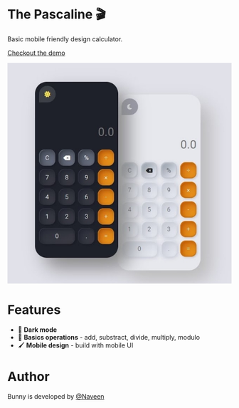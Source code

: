 # The Pascaline 🎬
Basic mobile friendly design calculator.

[Checkout the demo](https://plyr.io)

[![Image of Calc](preview.jpg)](https://plyr.io)



# Features

- 📱 **Dark mode**
- 🧮 **Basics operations** - add, substract, divide, multiply, modulo
- 🖌️ **Mobile design** - build with mobile UI

# Author

Bunny is developed by [@Naveen](https://github.com/claymeers)
